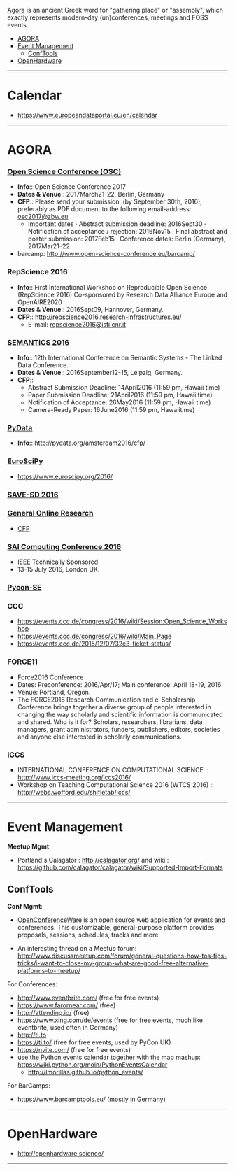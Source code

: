[Agora](https://en.wikipedia.org/wiki/Agora) is an ancient Greek word for "gathering place" or "assembly", which exactly represents modern-day (un)conferences, meetings and FOSS events.

+ [AGORA](#agora)
+ [Event Management](#event-management)
   + [ConfTools](#conftools)
+ [OpenHardware](#openhardware)

----

# Calendar
+ https://www.europeandataportal.eu/en/calendar

----

# AGORA

### [Open Science Conference (OSC)](http://www.open-science-conference.eu/)
+  __Info__:: Open Science Conference 2017
+  __Dates & Venue__:: 2017March21-22, Berlin, Germany
+  __CFP__:: Please send your submission, (by September 30th, 2016), preferably as PDF document to the following email-address: <osc2017@zbw.eu>
    + Important dates
        · Abstract submission deadline: 2016Sept30
        · Notification of acceptance / rejection: 2016Nov15
        · Final abstract and poster submission: 2017Feb15
        · Conference dates: Berlin (Germany), 2017Mar21–22
+ barcamp: http://www.open-science-conference.eu/barcamp/

### RepScience 2016
+  __Info__:: First International Workshop on Reproducible Open Science (RepScience 2016) Co-sponsored by Research Data Alliance Europe and OpenAIRE2020 
+  __Dates & Venue__:: 2016Sept09, Hannover, Germany.
+  __CFP__:: http://repscience2016.research-infrastructures.eu/
    + E-mail: <repscience2016@isti.cnr.it>

### [SEMANTiCS 2016](http://2016.semantics.cc) 
+ __Info__:: 12th International Conference on Semantic Systems - The Linked Data Conference.
+ __Dates & Venue__:: 2016September12-15, Leipzig, Germany.
+ __CFP__:: 
    * Abstract Submission Deadline: 14April2016 (11:59 pm, Hawaii time)
    * Paper Submission Deadline: 21April2016 (11:59 pm, Hawaii time)
    * Notification of Acceptance: 26May2016 (11:59 pm, Hawaii time)
    * Camera-Ready Paper: 16June2016 (11:59 pm, Hawaiitime)

### [PyData](http://pydata.org/)
+ __Info__:: http://pydata.org/amsterdam2016/cfp/

### [EuroSciPy](https://www.euroscipy.org)
+ https://www.euroscipy.org/2016/

### [SAVE-SD 2016](https://lists.okfn.org/pipermail/open-science/2015-November/004048.html)

### [General Online Research](http://www.gor.de/)
+ [CFP](http://www.gor.de/about/call-for-papers.html)

### [SAI Computing Conference 2016](http://www.SAIConference.com/Computing2016)
+ IEEE Technically Sponsored 
+ 13-15 July 2016, London UK.

### [Pycon-SE](http://www.pycon.se/)

### CCC
+ https://events.ccc.de/congress/2016/wiki/Session:Open_Science_Workshop
+ https://events.ccc.de/congress/2016/wiki/Main_Page
+ https://events.ccc.de/2015/12/07/32c3-ticket-status/

### [FORCE11](http://www.force2016.org)
+ Force2016 Conference
+ Dates: Preconference: 2016/Apr/17; Main conference: April 18-19, 2016
+ Venue: Portland, Oregon.
+ The FORCE2016 Research Communication and e-Scholarship Conference brings together a diverse group of people interested in changing the way scholarly and scientific information is communicated and shared. Who is it for? Scholars, researchers, librarians, data managers, grant administrators, funders, publishers, editors, societies and anyone else interested in scholarly communications.

### ICCS
+ INTERNATIONAL CONFERENCE ON COMPUTATIONAL SCIENCE :: http://www.iccs-meeting.org/iccs2016/ 
+ Workshop on Teaching Computational Science 2016 (WTCS 2016) :: http://webs.wofford.edu/shifletab/iccs/ 

----

# Event Management 
__Meetup Mgmt__
+ Portland's Calagator : http://calagator.org/ and wiki : https://github.com/calagator/calagator/wiki/Supported-Import-Formats


## ConfTools
__Conf Mgmt__:
+ [OpenConferenceWare](https://github.com/osbridge/openconferenceware) is an open source web application for events and conferences. This customizable, general-purpose platform provides proposals, sessions, schedules, tracks and more.

+ An interesting thread on a Meetup forum: http://www.discussmeetup.com/forum/general-questions-how-tos-tips-tricks/i-want-to-close-my-group-what-are-good-free-alternative-platforms-to-meetup/

For Conferences:
+ http://www.eventbrite.com/ (free for free events)
+ https://www.farornear.com/ (free)
+ http://attending.io/ (free)
+ https://www.xing.com/de/events (free for free events, much like eventbrite, used often in Germany)
+ http://ti.to
+ https://ti.to/ (free for free events, used by PyCon UK)
+ https://nvite.com/ (free for free events)
+ use the Python events calendar together with the map mashup: https://wiki.python.org/moin/PythonEventsCalendar
   + http://lmorillas.github.io/python_events/

For BarCamps:
+ https://www.barcamptools.eu/ (mostly in Germany)

----

# OpenHardware
+ http://openhardware.science/

----

